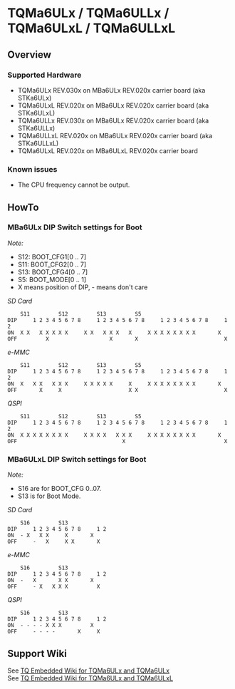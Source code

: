 # TQMa6ULx / TQMa6ULLx / TQMa6ULxL / TQMa6ULLxL

## Overview

### Supported Hardware

* TQMa6ULx REV.030x on MBa6ULx REV.020x carrier board (aka STKa6ULx)
* TQMa6ULxL REV.020x on MBa6ULx REV.020x carrier board (aka STKa6ULxL)
* TQMa6ULLx REV.030x on MBa6ULx REV.020x carrier board (aka STKa6ULLx)
* TQMa6ULLxL REV.020x on MBa6ULx REV.020x carrier board (aka STKa6ULLxL)
* TQMa6ULxL REV.020x on MBa6ULxL REV.020x carrier board

### Known issues

- The CPU frequency cannot be output.

## HowTo

### MBa6ULx DIP Switch settings for Boot

_Note:_

* S12: BOOT_CFG1\[0 .. 7\]
* S11: BOOT_CFG2\[0 .. 7\]
* S13: BOOT_CFG4\[0 .. 7\]
* S5: BOOT\_MODE\[0 .. 1\]
* X means position of DIP, - means don't care

_SD Card_

```
	S11			S12			S13			S5
DIP 	1 2 3 4 5 6 7 8		1 2 3 4 5 6 7 8		1 2 3 4 5 6 7 8		1 2
ON 	X X   X X X X X		X X   X X X   X		X X X X X X X X		  X
OFF 	    X          		    X       X  		               		X  
```

_e-MMC_

```
	S11			S12			S13			S5
DIP 	1 2 3 4 5 6 7 8		1 2 3 4 5 6 7 8		1 2 3 4 5 6 7 8		1 2
ON 	X   X X   X X X		X X X X X     X		X X X X X X X X		  X
OFF 	  X     X      		          X X  		               		X  
```

_QSPI_

```
	S11			S12			S13			S5
DIP 	1 2 3 4 5 6 7 8		1 2 3 4 5 6 7 8		1 2 3 4 5 6 7 8		1 2
ON 	X X X X X X X X		X X X X   X X X		X X X X X X X X		  X
OFF 	               		        X      		               		X  
```

### MBa6ULxL DIP Switch settings for Boot

_Note:_

* S16 are for BOOT_CFG 0..07.
* S13 is for Boot Mode.

_SD Card_

```
	S16			S13
DIP 	1 2 3 4 5 6 7 8		1 2
ON 	- X   X X     X		  X
OFF 	-   X     X X  		X  
```

_e-MMC_

```
	S16			S13
DIP 	1 2 3 4 5 6 7 8		1 2
ON 	-   X       X X		  X
OFF 	- X   X X X    		X  
```

_QSPI_

```
	S16			S13
DIP 	1 2 3 4 5 6 7 8		1 2
ON 	- - - - X X X  		  X
OFF 	- - - -       X		X  
```


## Support Wiki

See [TQ Embedded Wiki for TQMa6ULx and TQMa6ULx](https://support.tq-group.com/en/arm/tqma6ulx)  
See [TQ Embedded Wiki for TQMa6ULx and TQMa6ULxL](https://support.tq-group.com/en/arm/tqma6ulxl)
